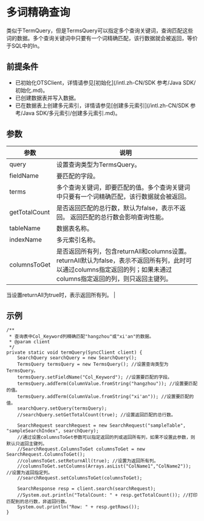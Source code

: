 # 多词精确查询

类似于TermQuery，但是TermsQuery可以指定多个查询关键词，查询匹配这些词的数据。多个查询关键词中只要有一个词精确匹配，该行数据就会被返回，等价于SQL中的In。

## 前提条件

-   已初始化OTSClient，详情请参见[初始化](/intl.zh-CN/SDK 参考/Java SDK/初始化.md)。
-   已创建数据表并写入数据。
-   已在数据表上创建多元索引，详情请参见[创建多元索引](/intl.zh-CN/SDK 参考/Java SDK/多元索引/创建多元索引.md)。

## 参数

|参数|说明|
|--|--|
|query|设置查询类型为TermsQuery。|
|fieldName|要匹配的字段。|
|terms|多个查询关键词，即要匹配的值。多个查询关键词中只要有一个词精确匹配，该行数据就会被返回。 |
|getTotalCount|是否返回匹配的总行数，默认为false，表示不返回。 返回匹配的总行数会影响查询性能。 |
|tableName|数据表名称。|
|indexName|多元索引名称。|
|columnsToGet|是否返回所有列，包含returnAll和columns设置。 returnAll默认为false，表示不返回所有列，此时可以通过columns指定返回的列；如果未通过columns指定返回的列，则只返回主键列。

当设置returnAll为true时，表示返回所有列。 |

## 示例

```
/**
 * 查询表中Col_Keyword列精确匹配"hangzhou"或"xi'an"的数据。
 * @param client
 */
private static void termQuery(SyncClient client) {
    SearchQuery searchQuery = new SearchQuery();
    TermsQuery termsQuery = new TermsQuery(); //设置查询类型为TermsQuery。
    termsQuery.setFieldName("Col_Keyword"); //设置要匹配的字段。
    termsQuery.addTerm(ColumnValue.fromString("hangzhou")); //设置要匹配的值。
    termsQuery.addTerm(ColumnValue.fromString("xi'an")); //设置要匹配的值。
    searchQuery.setQuery(termsQuery);
    //searchQuery.setGetTotalCount(true); //设置返回匹配的总行数。

    SearchRequest searchRequest = new SearchRequest("sampleTable", "sampleSearchIndex", searchQuery);
    //通过设置columnsToGet参数可以指定返回的列或返回所有列，如果不设置此参数，则默认只返回主键列。
    //SearchRequest.ColumnsToGet columnsToGet = new SearchRequest.ColumnsToGet();
    //columnsToGet.setReturnAll(true); //设置为返回所有列。
    //columnsToGet.setColumns(Arrays.asList("ColName1","ColName2")); //设置为返回指定列。
    //searchRequest.setColumnsToGet(columnsToGet);

    SearchResponse resp = client.search(searchRequest);
    //System.out.println("TotalCount: " + resp.getTotalCount()); //打印匹配到的总行数，非返回行数。
    System.out.println("Row: " + resp.getRows());
}
```

